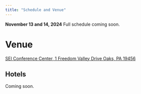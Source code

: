 ```yaml
---
title: "Schedule and Venue"
---
```


**November 13 and 14, 2024**
Full schedule coming soon.


# Venue

[SEI Conference Center, 1 Freedom Valley Drive Oaks, PA 19456](https://maps.app.goo.gl/Fo3d9vQAqnswqMPL9)

## Hotels

Coming soon.
